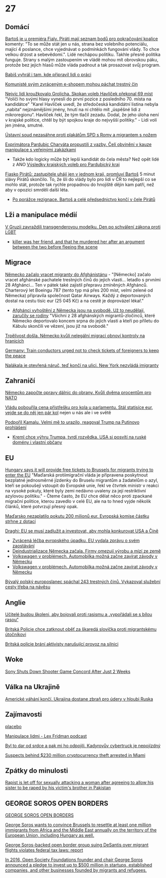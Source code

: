 # 27 

## Domácí

[Bartoš je u premiéra Fialy. Piráti mají seznam bodů pro pokračování koalice](https://www.idnes.cz/zpravy/domaci/jednani-premier-fiala-predseda-piratu-bartos-body-pro-pokracovani-koalice.A240924_052749_domaci_kop)
 komenty: "To se může stát jen u nás, strana bez volebního potenciálu, mající 4 poslance, chce vyjednávat o podmínkách fungování vlády. To chce velkou drzost a sebevědomí.". Lidé nechápou politiku. Takhle přesně politika funguje. Strany s malým zastoupením ve vládě mohou mít obrovskou páku, protože bez jejich hlasů může vláda padnout a tak prosazovat svůj program.

[Babiš vyhrál i tam, kde připravil lidi o práci](https://neovlivni.cz/babis-vyhral-i-tam-kde-pripravil-lidi-o-praci/)

[Komunisté svým zvráceným e-shopem mohou páchat trestný čin](https://www.novinky.cz/clanek/domaci-komuniste-svym-zvracenym-e-shopem-mohou-pachat-trestny-cin-40489621)

[Nejvíc lidí kroužkovalo Grolicha. Skokan voleb Havlíček překonal 69 míst](https://www.idnes.cz/volby/preferencni-hlasy-grolich.A240922_081041_volby_sdlk) "Voliči ho svými hlasy vynesli do první pozice z posledního 70. místa na kandidátce" "Karel Havlíček uvedl, že středočeská kandidátní listina nebyla „nabita“ nejznámějšími jmény, hnutí na ní chtělo mít „úspěšné lidi z mikroregionu“. Havlíček řekl, že tým tlačil zezadu. Dodal, že jeho úloha není v krajské politice, chtěl by být spojkou kraje do nejvyšší politiky." - Lidi volí jen jména, smutné.

[Ústavní soud nezasáhne proti plakátům SPD s Romy a migrantem s nožem](https://www.idnes.cz/zpravy/domaci/volby-kampan-spd-rasismus-ustavni-soud.A240920_090653_domaci_tbr)

[Exprimátora Pardubic Charváta propustili z vazby. Čelí obvinění v kauze manipulace s veřejnými zakázkami ](https://www.irozhlas.cz/zpravy-domov/martin-charvat-kauza-pardubice-exprimator_2401221123_ako)
  * Takže kdo logicky může být lepší kandidát do čela města? Než opět lidé z ANO [Výsledky krajských voleb pro Pardubický kraj](https://www.idnes.cz/volby/krajske/2024?t=vysledky-kraj&o=8&kraj=pardubicky-kraj)

[Fiasko Pirátů: zastupitele uhájí jen v jednom kraji, promluví Bartoš](https://www.idnes.cz/volby/krajske-a-senatni-volby-pirati-stab-ivan-bartos.A240920_110944_volby_chtl) 5 minut slávy Pirátů skončilo. To, že šli do vlády bylo pro lidi v ČR to nejlepší co se mohlo stát, protože tak rychle propadnou do hnojiště dějin kam patří, než aby v opozici smrděli další léta.
  * [Po porážce rezignace. Bartoš a celé předsednictvo končí v čele Pirátů](https://www.idnes.cz/volby/pirati-bartos-vedeni-rezignace-volby-kraje.A240922_224900_volby_svm)

## Lži a manipulace médií

[V Gruzii zavraždili transgenderovou modelku. Den po schválení zákona proti LGBT](https://www.idnes.cz/zpravy/zahranicni/gruzie-vrazda-transgender-modelky-kesaire-abramidzeove.A240920_060120_zahranicni_ijan)
 * [killer was her friend, and that he murdered her after an argument between the two before fleeing the scene](https://www.advocate.com/crime/georgia-trans-woman-murder-kesaria-abramidze)

## Migrace

[Německo začalo vracet migranty do Afghánistánu](https://www.novinky.cz/clanek/zahranicni-nemecko-zacalo-vracet-migranty-do-afghanistanu-40486060) - "[Německo] začalo vracet afghánské pachatele trestných činů do jejich vlasti... letadlo s prvními 28 Afghánci... Ten v pátek také zajistil přepravu zmíněných Afghánců. Charterový let Boeingu 787 (tento typ má přes 200 míst, velmi zelené od Německa) připravila společnost Qatar Airways. Každý z deportovaných dostal na cestu tisíc eur (25 045 Kč) a na cestě je doprovázel lékař."
  * [Afghánci vyhoštění z Německa jsou na svobodě. Už to neudělají, zaručily se rodiny](https://www.novinky.cz/clanek/zahranicni-evropa-cast-z-afghancu-vyhostenych-z-nemecka-je-zrejme-opet-na-svobode-40487042) "Všichni z 28 afghánských migrantů-zločinců, které Německo deportovalo koncem srpna do jejich vlasti a kteří po příletu do Kábulu skončili ve vězení, jsou již na svobodě."

[Trpělivost došla. Německo kvůli nelegální migraci obnoví kontroly na hranicích](https://www.idnes.cz/zpravy/zahranicni/nemecko-faeserova-kontroly-hranice-migrace.A240909_154258_zahranicni_rtn)

[Germany: Train conductors urged not to check tickets of foreigners to keep the peace](https://rmx.news/article/germany-train-conductors-urged-not-to-check-tickets-of-foreigners-to-keep-the-peace/)

[Nalákala je otevřená náruč, teď končí na ulici. New York nezvládá imigranty](https://www.idnes.cz/zpravy/zahranicni/new-york-migrace-azylovy-dum-pomoc.A240908_194548_zahranicni_mejt?zdroj=sph_hp)

##  Zahraničí

[Německo započte opravy dálnic do obrany. Kvůli dvěma procentům pro NATO](https://www.novinky.cz/clanek/zahranicni-evropa-nemecko-zapocte-opravy-dalnic-do-obrany-kvuli-dvema-procentum-pro-nato-40486990)

[Vládu pobouřila cena přístřešku pro kola u parlamentu. Stál statisíce eur, vejde se do něj jen pár kol](https://www.echo24.cz/a/HJKks/zpravy-svet-irskou-vladu-pobourila-cena-pristresku-pro-kola-u-parlamentu) nejen u nás ale i ve světě

[Podpořil Kamalu. Velmi mě to urazilo, reagoval Trump na Putinovo prohlášení](https://www.idnes.cz/zpravy/zahranicni/trump-putin-usa-harrisova-prezidentske-volby-2024-ukrajina-valka-sankce.A240909_093910_zahranicni_jhr)
  * [Kreml chce výhru Trumpa, tvrdí rozvědka. USA si posvítí na ruské domény i vlastní občany](https://cnn.iprima.cz/kreml-chce-vyhru-trumpa-tvrdi-rozvedka-usa-si-posviti-na-ruske-domeny-i-vlastni-obcany-446836)

## EU

[Hungary says it will provide free tickets to Brussels for migrants trying to enter the EU](https://apnews.com/article/hungary-orban-eu-migration-fines-ae7e763618b0630dc947068b261de958) "Maďarská protiimigrační vláda je připravena poskytnout bezplatné jednosměrné jízdenky do Bruselu migrantům a žadatelům o azyl, kteří se pokoušejí vstoupit do Evropské unie, řekl ve čtvrtek ministr v reakci na vysoké pokuty, které byly zemi nedávno uvaleny za její restriktivní azylovou politiku." - Čteme často, že EU chce dělat něco proti zpackané migrační politice, kterou zavedlo v celé EU, ale na to hned vyjde několik článků, které potvrzují přesný opak.

[Maďarsko nezaplatilo pokutu 200 milionů eur. Evropská komise částku strhne z dotací](https://www.irozhlas.cz/zpravy-svet/madarsko-nezaplatilo-pokutu-200-milionu-eur_2409181601_elev)

[Draghi: EU se musí zadlužit a investovat, aby mohla konkurovat USA a Číně](https://www.novinky.cz/clanek/ekonomika-draghi-eu-se-musi-zadluzit-a-investovat-aby-mohla-konkurovat-usa-a-cine-40487321)
  * [Zvrácená léčba evropského úpadku. EU vydala zprávu o svém zaostávání](https://www.e15.cz/nazory-a-analyzy/zvracena-lecba-evropskeho-upadku-eu-vydala-zpravu-o-svem-zaostavani-1418524)
  * [Deindustrializace Německa začala. Firmy omezují výrobu a mizí ze země](https://www.idnes.cz/ekonomika/zahranicni/nemecko-firmy-energetika-ceny-klima-investice-pruzkum.A240911_160810_eko-zahranicni_jla)
  * [Volkswagen v problémech. Automobilka možná začne zavírat závody v Německu](https://forbes.cz/volkswagen-v-krizi-automobilka-varuje-pred-moznym-uzaviranim-zavodu-v-nemecku/)
  * [Volkswagen v problémech. Automobilka možná začne zavírat závody v Německu](https://forbes.cz/volkswagen-v-krizi-automobilka-varuje-pred-moznym-uzaviranim-zavodu-v-nemecku/)

[Bývalý polský europoslanec spáchal 243 trestných činů. Vykazoval služební cesty třeba na návěsu](https://www.irozhlas.cz/zpravy-svet/ryszard-czarnecki-sluzebni-cesty-eu-evropska-unie_2409091059_ako)

## Anglie

[Učitelé budou školeni, aby bojovali proti rasismu a „vypořádali se s bílou rasou“](https://www.echo24.cz/a/HrsTt/zpravy-svet-ucitele-v-britanii-budou-skoleni-aby-bojovali-proti-rasismu-a-vyporadali-se-s-bilou-rasou)

[Britská Policie chce zatknout oběť za škaredá slovíčka proti migrantskému útočníkovi](https://www.youtube.com/shorts/xGFEbbFCqk0)

[Britská policie brání aktivisty narušující provoz na silnici](https://www.youtube.com/shorts/wa9t0SIVaqM)

## Woke
[Sony Shuts Down Shooter Game Concord After Just 2 Weeks](https://www.cnet.com/tech/gaming/sony-shuts-down-shooter-game-concord-after-just-two-weeks/)

## Válka na Ukrajině

[Americké váhání končí. Ukrajina dostane zbraň pro údery v hloubi Ruska](https://www.idnes.cz/zpravy/zahranicni/rusko-ukrajina-atacms-jassm-storm-shadow-cile-seznam-povoleni-usa.A240903_104112_zahranicni_aha)

## Zajímavosti

[placebo](https://youtube.com/shorts/hU9-DDFkaDk?si=rMDsoxJ0M3aJ6mFs)

[Manipulace lidmi - Lex Fridman podcast](https://www.youtube.com/watch?v=08s6NlHV41U)

[Byl to dar od srdce a pak mi ho odpojili. Kadyrovův cybertruck je nepojízdný](https://www.idnes.cz/zpravy/zahranicni/kadyrov-musk-cybertruck-tesla-cecensko.A240919_212242_zahranicni_svm)

[Suspects behind $230 million cryptocurrency theft arrested in Miami](https://www.bleepingcomputer.com/news/security/suspects-behind-230-million-cryptocurrency-theft-arrested-in-miami/)

## Zpátky do minulosti

[Rapist is let off for sexually attacking a woman after agreeing to allow his sister to be raped by his victim's brother in Pakistan](https://www.dailymail.co.uk/news/article-5544481/Rapist-let-agreeing-allow-sister-raped-victims-brother-Pakistan.html)

## GEORGE SOROS OPEN BORDERS

[GEORGE SOROS OPEN BORDERS](https://www.google.com/search?client=firefox-b-d&q=george+soros+open+border)

[George Soros wants to convince Brussels to resettle at least one million immigrants from Africa and the Middle East annually on the territory of the European Union, including Hungary as well.](https://abouthungary.hu/news-in-brief/national-consultation-on-the-soros-plan)

[George Soros-backed open border group suing DeSantis over migrant flights violates federal tax laws: report](https://www.foxnews.com/politics/george-soros-backed-open-border-group-suing-desantis-migrant-flights-violates-federal-tax-laws-report)

[In 2016, Open Society Foundations founder and chair George Soros announced a pledge to invest up to $500 million in startups, established companies, and other businesses founded by migrants and refugees.](https://missioninvestors.org/resources/george-soros-founder-open-society-foundations-invests-500m-refugees)
 
